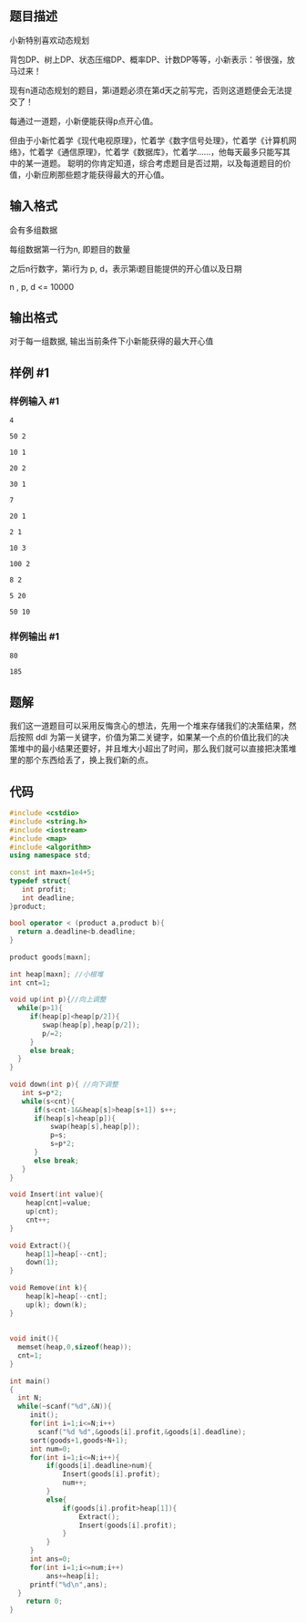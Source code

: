 ## 题目描述
小新特别喜欢动态规划

背包DP、树上DP、状态压缩DP、概率DP、计数DP等等，小新表示：爷很强，放马过来！

现有n道动态规划的题目，第i道题必须在第d天之前写完，否则这道题便会无法提交了！

每通过一道题，小新便能获得p点开心值。

但由于小新忙着学《现代电视原理》，忙着学《数字信号处理》，忙着学《计算机网络》，忙着学《通信原理》，忙着学《数据库》，忙着学......，他每天最多只能写其中的某一道题。 聪明的你肯定知道，综合考虑题目是否过期，以及每道题目的价值，小新应刷那些题才能获得最大的开心值。

## 输入格式

会有多组数据

每组数据第一行为n, 即题目的数量

之后n行数字，第i行为 p, d，表示第i题目能提供的开心值以及日期

n , p, d <= 10000

## 输出格式

对于每一组数据, 输出当前条件下小新能获得的最大开心值

## 样例 #1

### 样例输入 #1

```
4

50 2

10 1

20 2

30 1

7

20 1

2 1

10 3

100 2

8 2

5 20

50 10
```

### 样例输出 #1

```
80

185
```

## 题解
我们这一道题目可以采用反悔贪心的想法，先用一个堆来存储我们的决策结果，然后按照 ddl 为第一关键字，价值为第二关键字，如果某一个点的价值比我们的决策堆中的最小结果还要好，并且堆大小超出了时间，那么我们就可以直接把决策堆里的那个东西给丢了，换上我们新的点。

## 代码
```cpp
#include <cstdio>
#include <string.h>
#include <iostream>
#include <map>
#include <algorithm>
using namespace std;
 
const int maxn=1e4+5;
typedef struct{
   int profit;
   int deadline;
}product;
 
bool operator < (product a,product b){
  return a.deadline<b.deadline;
}
 
product goods[maxn];
 
int heap[maxn]; //小根堆
int cnt=1;
 
void up(int p){//向上调整
  while(p>1){
     if(heap[p]<heap[p/2]){
        swap(heap[p],heap[p/2]);
        p/=2;
     }
     else break;
  }
}
 
void down(int p){ //向下调整
   int s=p*2;
   while(s<cnt){
      if(s<cnt-1&&heap[s]>heap[s+1]) s++;
      if(heap[s]<heap[p]){
          swap(heap[s],heap[p]);
          p=s;
          s=p*2;
      }
      else break;
   }
}
 
void Insert(int value){
    heap[cnt]=value;
    up(cnt);
    cnt++;
}
 
void Extract(){
    heap[1]=heap[--cnt];
    down(1);
}
 
void Remove(int k){
    heap[k]=heap[--cnt];
    up(k); down(k);
}
 
 
void init(){
  memset(heap,0,sizeof(heap));
  cnt=1;
}
 
int main()
{
  int N;
  while(~scanf("%d",&N)){
     init();
     for(int i=1;i<=N;i++)
       scanf("%d %d",&goods[i].profit,&goods[i].deadline);
     sort(goods+1,goods+N+1);
     int num=0;
     for(int i=1;i<=N;i++){
         if(goods[i].deadline>num){
             Insert(goods[i].profit);
             num++;
         }
         else{
             if(goods[i].profit>heap[1]){
                 Extract();
                 Insert(goods[i].profit);
             }
         }
     }
     int ans=0;
     for(int i=1;i<=num;i++)
         ans+=heap[i];
     printf("%d\n",ans);
  }
	return 0;
}
```